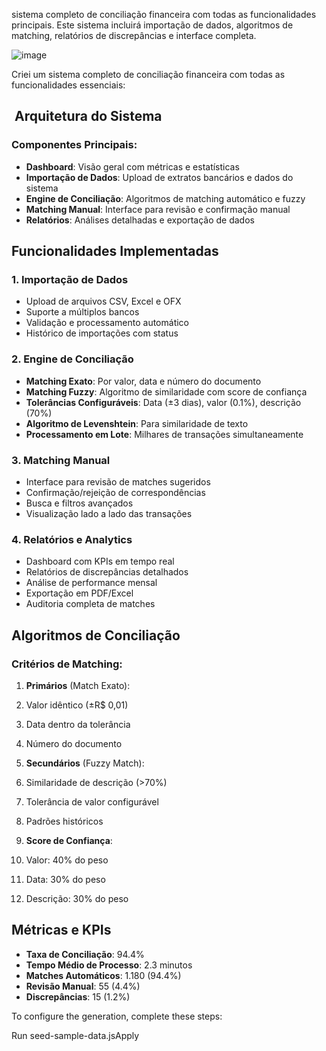  sistema completo de conciliação financeira com todas as funcionalidades principais. Este sistema incluirá importação de dados, algoritmos de matching, relatórios de discrepâncias e interface completa.

![image](https://github.com/user-attachments/assets/0fc45be9-6e3e-4ca6-9cc9-60474fe4abcf)


Criei um sistema completo de conciliação financeira com todas as funcionalidades essenciais:

## ️ **Arquitetura do Sistema**

### **Componentes Principais:**

- **Dashboard**: Visão geral com métricas e estatísticas
- **Importação de Dados**: Upload de extratos bancários e dados do sistema
- **Engine de Conciliação**: Algoritmos de matching automático e fuzzy
- **Matching Manual**: Interface para revisão e confirmação manual
- **Relatórios**: Análises detalhadas e exportação de dados


## **Funcionalidades Implementadas**

### **1. Importação de Dados**

- Upload de arquivos CSV, Excel e OFX
- Suporte a múltiplos bancos
- Validação e processamento automático
- Histórico de importações com status


### **2. Engine de Conciliação**

- **Matching Exato**: Por valor, data e número do documento
- **Matching Fuzzy**: Algoritmo de similaridade com score de confiança
- **Tolerâncias Configuráveis**: Data (±3 dias), valor (0.1%), descrição (70%)
- **Algoritmo de Levenshtein**: Para similaridade de texto
- **Processamento em Lote**: Milhares de transações simultaneamente


### **3. Matching Manual**

- Interface para revisão de matches sugeridos
- Confirmação/rejeição de correspondências
- Busca e filtros avançados
- Visualização lado a lado das transações


### **4. Relatórios e Analytics**

- Dashboard com KPIs em tempo real
- Relatórios de discrepâncias detalhados
- Análise de performance mensal
- Exportação em PDF/Excel
- Auditoria completa de matches


## **Algoritmos de Conciliação**

### **Critérios de Matching:**

1. **Primários** (Match Exato):

1. Valor idêntico (±R$ 0,01)
2. Data dentro da tolerância
3. Número do documento



2. **Secundários** (Fuzzy Match):

1. Similaridade de descrição (>70%)
2. Tolerância de valor configurável
3. Padrões históricos



3. **Score de Confiança**:

1. Valor: 40% do peso
2. Data: 30% do peso
3. Descrição: 30% do peso





## **Métricas e KPIs**

- **Taxa de Conciliação**: 94.4%
- **Tempo Médio de Processo**: 2.3 minutos
- **Matches Automáticos**: 1.180 (94.4%)
- **Revisão Manual**: 55 (4.4%)
- **Discrepâncias**: 15 (1.2%)


To configure the generation, complete these steps:

 Run seed-sample-data.jsApply
